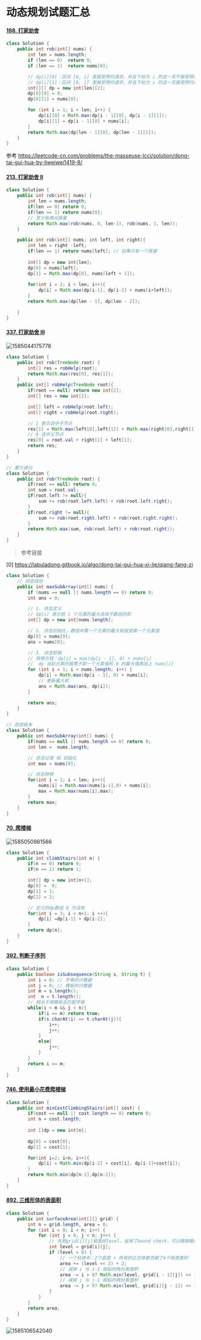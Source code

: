 # 动态规划试题汇总



#### [198. 打家劫舍](https://leetcode-cn.com/problems/house-robber/)

```java
class Solution {
    public int rob(int[] nums) {
        int len = nums.length;
        if (len == 0)  return 0;
        if (len == 1)  return nums[0];

        // dp[i][0]：区间 [0, i] 里接受预约请求，并且下标为 i 的这一天不接受预约的最大时长
        // dp[i][1]：区间 [0, i] 里接受预约请求，并且下标为 i 的这一天接受预约的最大时长
        int[][] dp = new int[len][2];
        dp[0][0] = 0;
        dp[0][1] = nums[0];

        for (int i = 1; i < len; i++) {
            dp[i][0] = Math.max(dp[i - 1][0], dp[i - 1][1]);
            dp[i][1] = dp[i - 1][0] + nums[i];
        }
        return Math.max(dp[len - 1][0], dp[len - 1][1]);
    }
}
```

参考 <https://leetcode-cn.com/problems/the-masseuse-lcci/solution/dong-tai-gui-hua-by-liweiwei1419-8/>

#### [213. 打家劫舍 II](https://leetcode-cn.com/problems/house-robber-ii/)

```java
class Solution {
    public int rob(int[] nums) {
        int len = nums.length;
        if(len == 0) return 0;
        if(len == 1) return nums[0];
        // 至少有两间房屋
        return Math.max(rob(nums, 0, len-1), rob(nums, 1, len));     
    }

    public int rob(int[] nums, int left, int right){
        int len = right -left;
        if(len == 1) return nums[left]; // 如果只有一个房屋
        
        int[] dp = new int[len];
        dp[0] = nums[left];
        dp[1] = Math.max(dp[0], nums[left + 1]); 
        
        for(int i = 2; i < len; i++){
            dp[i] = Math.max(dp[i-1], dp[i-2] + nums[i+left]);
        }
        return Math.max(dp[len - 1], dp[len - 2]);

    }
}
```



#### [337. 打家劫舍 III](https://leetcode-cn.com/problems/house-robber-iii/)

![1585044175778](动态规划.assets/1585044175778.png)

```Java
class Solution {
    public int rob(TreeNode root) {
        int[] res = robHelp(root);
        return Math.max(res[0], res[1]);
    }
    public int[] robHelp(TreeNode root){
        if(root == null) return new int[2];
        int[] res = new int[2];

        int[] left = robHelp(root.left);
        int[] right = robHelp(root.right);

        // 1 表示选中子节点
        res[1] = Math.max(left[0],left[1]) + Math.max(right[0],right[1]); 
        // 0 选中父节点
        res[0] = root.val + right[1] + left[1];
        return res;
    }
}

// 暴力递归
class Solution {
    public int rob(TreeNode root) {
        if(root == null) return 0;
        int sum = root.val;
        if(root.left != null){
            sum += rob(root.left.left) + rob(root.left.right);
        } 
        if(root.right != null){
            sum += rob(root.right.left) + rob(root.right.right);
        }
        return Math.max(sum, rob(root.left) + rob(root.right));
    }
}
```

>   参考链接

[0] <https://labuladong.gitbook.io/algo/dong-tai-gui-hua-xi-lie/qiang-fang-zi>





```java
class Solution {
    // 动态规划
    public int maxSubArray(int[] nums) {
        if (nums == null || nums.length == 0) return 0;
        int ans = 0;

        // 1. 状态定义
        // dp[i] 表示前 i 个元素的最大连续子数组的和
        int[] dp = new int[nums.length];

        // 2. 状态初始化，数组中第一个元素的最大和就是第一个元素值
        dp[0] = nums[0];
        ans = nums[0];

        // 3. 状态转移
        // 转移方程：dp[i] = max(dp[i - 1], 0) + nums[i]
        //  dp 当前元素的值等于前一个元素值和 0 的最大值再加上 nums[i]
        for (int i = 1; i < nums.length; i++) {
            dp[i] = Math.max(dp[i - 1], 0) + nums[i];
            // 更新最大和
            ans = Math.max(ans, dp[i]);
        }

        return ans;
    }
}

// 改进版本
class Solution {
    public int maxSubArray(int[] nums) {
        if(nums == null || nums.length == 0) return 0;
        int len =  nums.length;

        // 状态记录 和 初始化
        int max = nums[0];

        // 状态转移
        for(int i = 1; i < len; i++){
            nums[i] = Math.max(nums[i-1],0) + nums[i];
            max = Math.max(nums[i],max);
        }
        return max;
    }
}
```



#### [70. 爬楼梯](https://leetcode-cn.com/problems/climbing-stairs/)

![1585050981566](动态规划.assets/1585050981566.png)

```java
class Solution {
    public int climbStairs(int n) {
        if(n == 0) return 0;
        if(n == 1) return 1;

        int[] dp = new int[n+1];
        dp[0] =  0;
        dp[1] = 1;
        dp[2] = 2;

        // 定义的dp数组 0 为没有
        for(int i = 3; i < n+1; i ++){
            dp[i] =dp[i-1] + dp[i-2];
        }
        return dp[n];
    }
}
```

#### [392. 判断子序列](https://leetcode-cn.com/problems/is-subsequence/)

```java
class Solution {
    public boolean isSubsequence(String s, String t) {
        int i = 0; // 字串的计数器 
        int j = 0; // 模板的计数器
        int m = s.length();
        int  n = t.length();
		// 相当于用模板去匹配字串
        while(i < m && j < n){
            if(i == m) return true;
            if(s.charAt(i) == t.charAt(j)){
                i++;
                j++;
            }
            else{ 
                j++;
            }
        }
        return i == m;
    }
}
```

#### [746. 使用最小花费爬楼梯](https://leetcode-cn.com/problems/min-cost-climbing-stairs/)

```java
class Solution {
    public int minCostClimbingStairs(int[] cost) {
        if(cost == null || cost.length == 0) return 0;
        int n = cost.length;
        
        int []dp = new int[n];
        
        dp[0] = cost[0];
        dp[1] = cost[1];

        for(int i=2; i<n; i++){
            dp[i] = Math.min(dp[i-2] + cost[i], dp[i-1]+cost[i]);
        }
        return Math.min(dp[n-1],dp[n-2]);
    }
}
```



#### [892. 三维形体的表面积](https://leetcode-cn.com/problems/surface-area-of-3d-shapes/)

```java
class Solution {
    public int surfaceArea(int[][] grid) {
        int n = grid.length, area = 0;
        for (int i = 0; i < n; i++) {
            for (int j = 0; j < n; j++) {
                // 先把grid[i][j]赋值给level，省掉了bound check，可以略微略微略微优化一下耗时。。。
                int level = grid[i][j];
                if (level > 0) {
                    // 一个柱体中：2个底面 + 所有的正方体都贡献了4个侧表面积 
                    area += (level << 2) + 2;
                    // 减掉 i 与 i-1 相贴的两份表面积
                    area -= i > 0? Math.min(level, grid[i - 1][j]) << 1: 0; 
                    // 减掉 j 与 j-1 相贴的两份表面积
                    area -= j > 0? Math.min(level, grid[i][j - 1]) << 1: 0;
                }  
            }
        }
        return area;
    }
}
```





![1585106542040](动态规划.assets/1585106542040.png)